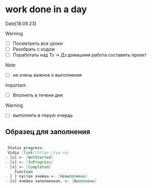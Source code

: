 # work done in a day

 Date[18.09.23]
> [!WARNING]


- [ ] Посматреть все уроки
- [ ] Разобрать с кодом
- [ ] Поработать над Тз -> Дз домашняя работа составить проект

> [!NOTE]
- [ ] не очень важное к выполнения 

> [!IMPORTANT]
- [ ] Вполнеть в течени дня 

> [!WARNING]
- [ ] выполнить  в перую очердь  

## Образец для заполнения

```md

 Status progress. 
 Vidio [link](https://ya.ru)
- [x] <- [NotStarted]
- [x] <- [InProgress]
- [x] <- [Completed]
    function
- [ ] пустая ячейка <- [Невыполнено]
- [x] ячейка заполненная. <- [Выполнено]

```

